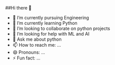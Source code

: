 ##Hi there 👋

- 🔭 I’m currently pursuing Engineering 
- 🌱 I’m currently learning Python
- 👯 I’m looking to collaborate on python projects
- 🤔 I’m looking for help with ML and AI
- 💬 Ask me about python
- 📫 How to reach me: ...
- 😄 Pronouns: ...
- ⚡ Fun fact: ...

